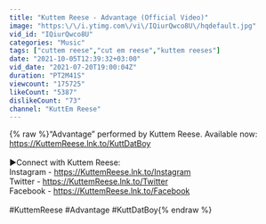 ```yaml
---
title: "Kuttem Reese - Advantage (Official Video)"
image: "https:\/\/i.ytimg.com\/vi\/IQiurQwco8U\/hqdefault.jpg"
vid_id: "IQiurQwco8U"
categories: "Music"
tags: ["cuttem reese","cut em reese","kuttem reeses"]
date: "2021-10-05T12:39:32+03:00"
vid_date: "2021-07-20T19:00:04Z"
duration: "PT2M41S"
viewcount: "175725"
likeCount: "5387"
dislikeCount: "73"
channel: "KuttEm Reese"
---
```

{% raw %}“Advantage” performed by Kuttem Reese. Available now: <a rel="nofollow" target="blank" href="https://KuttemReese.lnk.to/KuttDatBoy">https://KuttemReese.lnk.to/KuttDatBoy</a><br /><br />►Connect with Kuttem Reese:<br />Instagram - <a rel="nofollow" target="blank" href="https://KuttemReese.lnk.to/Instagram​">https://KuttemReese.lnk.to/Instagram​</a><br />Twitter - <a rel="nofollow" target="blank" href="https://KuttemReese.lnk.to/Twitter​">https://KuttemReese.lnk.to/Twitter​</a> <br />Facebook - <a rel="nofollow" target="blank" href="https://KuttemReese.lnk.to/Facebook​">https://KuttemReese.lnk.to/Facebook​</a><br /><br />#KuttemReese #Advantage #KuttDatBoy{% endraw %}
